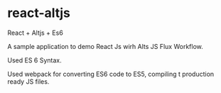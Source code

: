 # react-altjs
React + Altjs + Es6

A sample application to demo React Js wirh Alts JS Flux Workflow. 

Used ES 6 Syntax.

Used webpack for converting ES6 code to ES5, compiling t production ready JS files.


